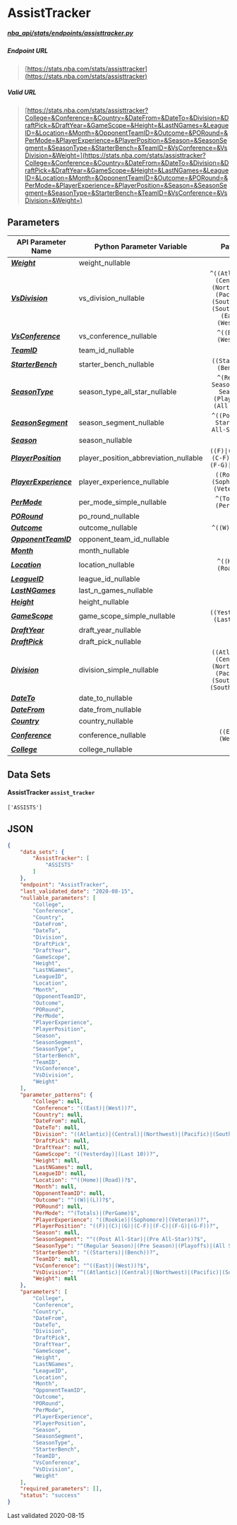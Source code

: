 # AssistTracker
##### [nba_api/stats/endpoints/assisttracker.py](https://github.com/swar/nba_api/blob/master/nba_api/stats/endpoints/assisttracker.py)

##### Endpoint URL
>[https://stats.nba.com/stats/assisttracker](https://stats.nba.com/stats/assisttracker)

##### Valid URL
>[https://stats.nba.com/stats/assisttracker?College=&Conference=&Country=&DateFrom=&DateTo=&Division=&DraftPick=&DraftYear=&GameScope=&Height=&LastNGames=&LeagueID=&Location=&Month=&OpponentTeamID=&Outcome=&PORound=&PerMode=&PlayerExperience=&PlayerPosition=&Season=&SeasonSegment=&SeasonType=&StarterBench=&TeamID=&VsConference=&VsDivision=&Weight=](https://stats.nba.com/stats/assisttracker?College=&Conference=&Country=&DateFrom=&DateTo=&Division=&DraftPick=&DraftYear=&GameScope=&Height=&LastNGames=&LeagueID=&Location=&Month=&OpponentTeamID=&Outcome=&PORound=&PerMode=&PlayerExperience=&PlayerPosition=&Season=&SeasonSegment=&SeasonType=&StarterBench=&TeamID=&VsConference=&VsDivision=&Weight=)

## Parameters
API Parameter Name | Python Parameter Variable | Pattern | Required | Nullable
------------ | ------------ | :-----------: | :---: | :---:
[_**Weight**_](https://github.com/swar/nba_api/blob/master/docs/nba_api/stats/library/parameters.md#Weight) | weight_nullable |  |  | `Y` | 
[_**VsDivision**_](https://github.com/swar/nba_api/blob/master/docs/nba_api/stats/library/parameters.md#VsDivision) | vs_division_nullable | `^((Atlantic)\|(Central)\|(Northwest)\|(Pacific)\|(Southeast)\|(Southwest)\|(East)\|(West))?$` |  | `Y` | 
[_**VsConference**_](https://github.com/swar/nba_api/blob/master/docs/nba_api/stats/library/parameters.md#VsConference) | vs_conference_nullable | `^((East)\|(West))?$` |  | `Y` | 
[_**TeamID**_](https://github.com/swar/nba_api/blob/master/docs/nba_api/stats/library/parameters.md#TeamID) | team_id_nullable |  |  | `Y` | 
[_**StarterBench**_](https://github.com/swar/nba_api/blob/master/docs/nba_api/stats/library/parameters.md#StarterBench) | starter_bench_nullable | `((Starters)\|(Bench))?` |  | `Y` | 
[_**SeasonType**_](https://github.com/swar/nba_api/blob/master/docs/nba_api/stats/library/parameters.md#SeasonType) | season_type_all_star_nullable | `^(Regular Season)\|(Pre Season)\|(Playoffs)\|(All Star)$` |  | `Y` | 
[_**SeasonSegment**_](https://github.com/swar/nba_api/blob/master/docs/nba_api/stats/library/parameters.md#SeasonSegment) | season_segment_nullable | `^((Post All-Star)\|(Pre All-Star))?$` |  | `Y` | 
[_**Season**_](https://github.com/swar/nba_api/blob/master/docs/nba_api/stats/library/parameters.md#Season) | season_nullable |  |  | `Y` | 
[_**PlayerPosition**_](https://github.com/swar/nba_api/blob/master/docs/nba_api/stats/library/parameters.md#PlayerPosition) | player_position_abbreviation_nullable | `((F)\|(C)\|(G)\|(C-F)\|(F-C)\|(F-G)\|(G-F))?` |  | `Y` | 
[_**PlayerExperience**_](https://github.com/swar/nba_api/blob/master/docs/nba_api/stats/library/parameters.md#PlayerExperience) | player_experience_nullable | `((Rookie)\|(Sophomore)\|(Veteran))?` |  | `Y` | 
[_**PerMode**_](https://github.com/swar/nba_api/blob/master/docs/nba_api/stats/library/parameters.md#PerMode) | per_mode_simple_nullable | `^(Totals)\|(PerGame)$` |  | `Y` | 
[_**PORound**_](https://github.com/swar/nba_api/blob/master/docs/nba_api/stats/library/parameters.md#PORound) | po_round_nullable |  |  | `Y` | 
[_**Outcome**_](https://github.com/swar/nba_api/blob/master/docs/nba_api/stats/library/parameters.md#Outcome) | outcome_nullable | `^((W)\|(L))?$` |  | `Y` | 
[_**OpponentTeamID**_](https://github.com/swar/nba_api/blob/master/docs/nba_api/stats/library/parameters.md#OpponentTeamID) | opponent_team_id_nullable |  |  | `Y` | 
[_**Month**_](https://github.com/swar/nba_api/blob/master/docs/nba_api/stats/library/parameters.md#Month) | month_nullable |  |  | `Y` | 
[_**Location**_](https://github.com/swar/nba_api/blob/master/docs/nba_api/stats/library/parameters.md#Location) | location_nullable | `^((Home)\|(Road))?$` |  | `Y` | 
[_**LeagueID**_](https://github.com/swar/nba_api/blob/master/docs/nba_api/stats/library/parameters.md#LeagueID) | league_id_nullable |  |  | `Y` | 
[_**LastNGames**_](https://github.com/swar/nba_api/blob/master/docs/nba_api/stats/library/parameters.md#LastNGames) | last_n_games_nullable |  |  | `Y` | 
[_**Height**_](https://github.com/swar/nba_api/blob/master/docs/nba_api/stats/library/parameters.md#Height) | height_nullable |  |  | `Y` | 
[_**GameScope**_](https://github.com/swar/nba_api/blob/master/docs/nba_api/stats/library/parameters.md#GameScope) | game_scope_simple_nullable | `((Yesterday)\|(Last 10))?` |  | `Y` | 
[_**DraftYear**_](https://github.com/swar/nba_api/blob/master/docs/nba_api/stats/library/parameters.md#DraftYear) | draft_year_nullable |  |  | `Y` | 
[_**DraftPick**_](https://github.com/swar/nba_api/blob/master/docs/nba_api/stats/library/parameters.md#DraftPick) | draft_pick_nullable |  |  | `Y` | 
[_**Division**_](https://github.com/swar/nba_api/blob/master/docs/nba_api/stats/library/parameters.md#Division) | division_simple_nullable | `((Atlantic)\|(Central)\|(Northwest)\|(Pacific)\|(Southeast)\|(Southwest))?` |  | `Y` | 
[_**DateTo**_](https://github.com/swar/nba_api/blob/master/docs/nba_api/stats/library/parameters.md#DateTo) | date_to_nullable |  |  | `Y` | 
[_**DateFrom**_](https://github.com/swar/nba_api/blob/master/docs/nba_api/stats/library/parameters.md#DateFrom) | date_from_nullable |  |  | `Y` | 
[_**Country**_](https://github.com/swar/nba_api/blob/master/docs/nba_api/stats/library/parameters.md#Country) | country_nullable |  |  | `Y` | 
[_**Conference**_](https://github.com/swar/nba_api/blob/master/docs/nba_api/stats/library/parameters.md#Conference) | conference_nullable | `((East)\|(West))?` |  | `Y` | 
[_**College**_](https://github.com/swar/nba_api/blob/master/docs/nba_api/stats/library/parameters.md#College) | college_nullable |  |  | `Y` | 

## Data Sets
#### AssistTracker `assist_tracker`
```text
['ASSISTS']
```


## JSON
```json
{
    "data_sets": {
        "AssistTracker": [
            "ASSISTS"
        ]
    },
    "endpoint": "AssistTracker",
    "last_validated_date": "2020-08-15",
    "nullable_parameters": [
        "College",
        "Conference",
        "Country",
        "DateFrom",
        "DateTo",
        "Division",
        "DraftPick",
        "DraftYear",
        "GameScope",
        "Height",
        "LastNGames",
        "LeagueID",
        "Location",
        "Month",
        "OpponentTeamID",
        "Outcome",
        "PORound",
        "PerMode",
        "PlayerExperience",
        "PlayerPosition",
        "Season",
        "SeasonSegment",
        "SeasonType",
        "StarterBench",
        "TeamID",
        "VsConference",
        "VsDivision",
        "Weight"
    ],
    "parameter_patterns": {
        "College": null,
        "Conference": "((East)|(West))?",
        "Country": null,
        "DateFrom": null,
        "DateTo": null,
        "Division": "((Atlantic)|(Central)|(Northwest)|(Pacific)|(Southeast)|(Southwest))?",
        "DraftPick": null,
        "DraftYear": null,
        "GameScope": "((Yesterday)|(Last 10))?",
        "Height": null,
        "LastNGames": null,
        "LeagueID": null,
        "Location": "^((Home)|(Road))?$",
        "Month": null,
        "OpponentTeamID": null,
        "Outcome": "^((W)|(L))?$",
        "PORound": null,
        "PerMode": "^(Totals)|(PerGame)$",
        "PlayerExperience": "((Rookie)|(Sophomore)|(Veteran))?",
        "PlayerPosition": "((F)|(C)|(G)|(C-F)|(F-C)|(F-G)|(G-F))?",
        "Season": null,
        "SeasonSegment": "^((Post All-Star)|(Pre All-Star))?$",
        "SeasonType": "^(Regular Season)|(Pre Season)|(Playoffs)|(All Star)$",
        "StarterBench": "((Starters)|(Bench))?",
        "TeamID": null,
        "VsConference": "^((East)|(West))?$",
        "VsDivision": "^((Atlantic)|(Central)|(Northwest)|(Pacific)|(Southeast)|(Southwest)|(East)|(West))?$",
        "Weight": null
    },
    "parameters": [
        "College",
        "Conference",
        "Country",
        "DateFrom",
        "DateTo",
        "Division",
        "DraftPick",
        "DraftYear",
        "GameScope",
        "Height",
        "LastNGames",
        "LeagueID",
        "Location",
        "Month",
        "OpponentTeamID",
        "Outcome",
        "PORound",
        "PerMode",
        "PlayerExperience",
        "PlayerPosition",
        "Season",
        "SeasonSegment",
        "SeasonType",
        "StarterBench",
        "TeamID",
        "VsConference",
        "VsDivision",
        "Weight"
    ],
    "required_parameters": [],
    "status": "success"
}
```

Last validated 2020-08-15